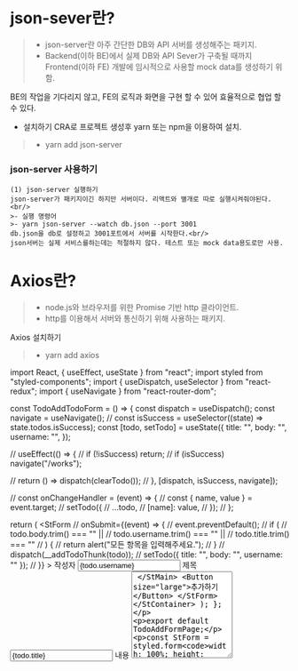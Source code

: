 # json-sever란?
>- json-server란 아주 간단한 DB와 API 서버를 생성해주는 패키지.
>- Backend(이하 BE)에서 실제 DB와 API Sever가 구축될 때까지 Frontend(이하 FE) 개발에 임시적으로 사용할 mock data를 생성하기 위함.

  BE의 작업을 기다리지 않고, FE의 로직과 화면을 구현 할 수 있어 효율적으로 협업 할 수 있다.<br/>
  
  - 설치하기
  CRA로 프로젝트 생성후 yarn 또는 npm을 이용하여 설치.
  >- yarn add json-server

  ### json-server 사용하기
    (1) json-server 실행하기
    json-server가 패키지이긴 하지만 서버이다. 리액트와 별개로 따로 실행시켜줘야된다.<br/>
    >- 실행 명령어
    >- yarn json-server --watch db.json --port 3001
    db.json을 db로 설정하고 3001포트에서 서버를 시작한다.<br/>
    json서버는 실제 서비스를하는데는 적절하지 않다. 테스트 또는 mock data용도로만 사용.

# Axios란?
  >- node.js와 브라우저를 위한 Promise 기반 http 클라이언트.
  >- http를 이용해서 서버와 통신하기 위해 사용하는 패키지.

  Axios 설치하기<br/>
  >- yarn add axios

import React, { useEffect, useState } from "react";
import styled from "styled-components";
import { useDispatch, useSelector } from "react-redux";
import { useNavigate } from "react-router-dom";

const TodoAddTodoForm = () => {
  const dispatch = useDispatch();
  const navigate = useNavigate();
  // const isSuccess = useSelector((state) => state.todos.isSuccess);
  const [todo, setTodo] = useState({
    title: "",
    body: "",
    username: "",
  });

  // useEffect(() => {
  //   if (!isSuccess) return;
  //   if (isSuccess) navigate("/works");

  //   return () => dispatch(clearTodo());
  // }, [dispatch, isSuccess, navigate]);

  // const onChangeHandler = (event) => {
  //   const { name, value } = event.target;
  //   setTodo({
  //     ...todo,
  //     [name]: value,
  //   });
  // };

  return (
    <StContainer>
      <StForm
        // onSubmit={(event) => {
        //   event.preventDefault();
        //   if (
        //     todo.body.trim() === "" ||
        //     todo.username.trim() === "" ||
        //     todo.title.trim() === ""
        //   ) {
        //     return alert("모든 항목을 입력해주세요.");
        //   }
        //   dispatch(__addTodoThunk(todo));
        //   setTodo({ title: "", body: "", username: "" });
        // }}
      >
        <StMain>
          <Wrapper mg="10px 0">
            <Text size="24">작성자</Text>
          </Wrapper>
          <Input
            type="text"
            onChange={onChangeHandler}
            placeholder="작성자의 이름을 입력해주세요. (5자 이내)"
            value={todo.username}
            name="username"
            maxLength={5}
          />
          <Wrapper mg="10px 0">
            <Text size="24">제목</Text>
          </Wrapper>
          <Input
            type="text"
            onChange={onChangeHandler}
            placeholder="제목을 입력해주세요. (50자 이내)"
            value={todo.title}
            name="title"
            maxLength={50}
          />
          <Wrapper mg="10px 0">
            <Text size="24">내용</Text>
          </Wrapper>
          <Textarea
            name="body"
            rows="10"
            maxLength={200}
            onChange={onChangeHandler}
            placeholder="내용을 입력해주세요. (200자 이내)"
            value={todo.body}
          />
        </StMain>
        <Button size="large">추가하기</Button>
      </StForm>
    </StContainer>
  );
};

export default TodoAddFormPage;

const StForm = styled.form`
  width: 100%;
  height: 100%;
  ${flex({
    direction: "column",
    align: "start",
    jusify: "space-between",
  })}
`;

const StContainer = styled.div`
  height: 100%;
`;

const Textarea = styled.textarea`
  width: 100%;
  border: 1px solid #eee;
  padding: 12px;
  font-size: 14px;
`;

const StMain = styled.div`
  width: 100%;
`;
